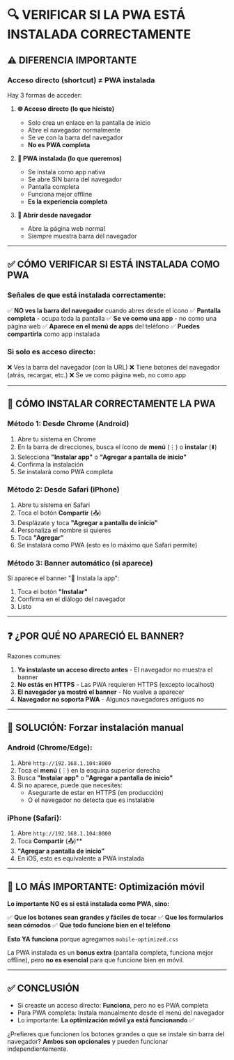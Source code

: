 # 🔍 VERIFICAR SI LA PWA ESTÁ INSTALADA CORRECTAMENTE

## ⚠️ DIFERENCIA IMPORTANTE

### **Acceso directo (shortcut) ≠ PWA instalada**

Hay 3 formas de acceder:

1. **🌐 Acceso directo (lo que hiciste)**
   - Solo crea un enlace en la pantalla de inicio
   - Abre el navegador normalmente
   - Se ve con la barra del navegador
   - **No es PWA completa**

2. **📱 PWA instalada (lo que queremos)**
   - Se instala como app nativa
   - Se abre SIN barra del navegador
   - Pantalla completa
   - Funciona mejor offline
   - **Es la experiencia completa**

3. **🔗 Abrir desde navegador**
   - Abre la página web normal
   - Siempre muestra barra del navegador

---

## ✅ CÓMO VERIFICAR SI ESTÁ INSTALADA COMO PWA

### **Señales de que está instalada correctamente:**

✅ **NO ves la barra del navegador** cuando abres desde el ícono
✅ **Pantalla completa** - ocupa toda la pantalla
✅ **Se ve como una app** - no como una página web
✅ **Aparece en el menú de apps** del teléfono
✅ **Puedes compartirla** como app instalada

### **Si solo es acceso directo:**

❌ Ves la barra del navegador (con la URL)
❌ Tiene botones del navegador (atrás, recargar, etc.)
❌ Se ve como página web, no como app

---

## 🚀 CÓMO INSTALAR CORRECTAMENTE LA PWA

### **Método 1: Desde Chrome (Android)**

1. Abre tu sistema en Chrome
2. En la barra de direcciones, busca el ícono de **menú** (⋮) o **instalar** (⬇️)
3. Selecciona **"Instalar app"** o **"Agregar a pantalla de inicio"**
4. Confirma la instalación
5. Se instalará como PWA completa

### **Método 2: Desde Safari (iPhone)**

1. Abre tu sistema en Safari
2. Toca el botón **Compartir** (📤)
3. Desplázate y toca **"Agregar a pantalla de inicio"**
4. Personaliza el nombre si quieres
5. Toca **"Agregar"**
6. Se instalará como PWA (esto es lo máximo que Safari permite)

### **Método 3: Banner automático (si aparece)**

Si aparece el banner "📱 Instala la app":
1. Toca el botón **"Instalar"**
2. Confirma en el diálogo del navegador
3. Listo

---

## ❓ ¿POR QUÉ NO APARECIÓ EL BANNER?

Razones comunes:

1. **Ya instalaste un acceso directo antes** - El navegador no muestra el banner
2. **No estás en HTTPS** - Las PWA requieren HTTPS (excepto localhost)
3. **El navegador ya mostró el banner** - No vuelve a aparecer
4. **Navegador no soporta PWA** - Algunos navegadores antiguos no

---

## 🔧 SOLUCIÓN: Forzar instalación manual

### **Android (Chrome/Edge):**

1. Abre `http://192.168.1.104:8000`
2. Toca el **menú** (⋮) en la esquina superior derecha
3. Busca **"Instalar app"** o **"Agregar a pantalla de inicio"**
4. Si no aparece, puede que necesites:
   - Asegurarte de estar en HTTPS (en producción)
   - O el navegador no detecta que es instalable

### **iPhone (Safari):**

1. Abre `http://192.168.1.104:8000`
2. Toca **Compartir** (📤)**
3. **"Agregar a pantalla de inicio"**
4. En iOS, esto es equivalente a PWA instalada

---

## 🎯 LO MÁS IMPORTANTE: Optimización móvil

**Lo importante NO es si está instalada como PWA, sino:**

✅ **Que los botones sean grandes y fáciles de tocar**
✅ **Que los formularios sean cómodos**
✅ **Que todo funcione bien en el teléfono**

**Esto YA funciona** porque agregamos `mobile-optimized.css`

La PWA instalada es un **bonus extra** (pantalla completa, funciona mejor offline), pero **no es esencial** para que funcione bien en móvil.

---

## ✅ CONCLUSIÓN

- Si creaste un acceso directo: **Funciona**, pero no es PWA completa
- Para PWA completa: Instala manualmente desde el menú del navegador
- Lo importante: **La optimización móvil ya está funcionando** ✅

¿Prefieres que funcionen los botones grandes o que se instale sin barra del navegador? **Ambos son opcionales** y pueden funcionar independientemente.

